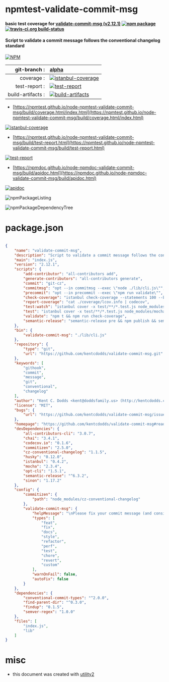 # npmtest-validate-commit-msg

#### basic test coverage for  [validate-commit-msg (v2.12.1)](https://github.com/kentcdodds/validate-commit-msg#readme)  [![npm package](https://img.shields.io/npm/v/npmtest-validate-commit-msg.svg?style=flat-square)](https://www.npmjs.org/package/npmtest-validate-commit-msg) [![travis-ci.org build-status](https://api.travis-ci.org/npmtest/node-npmtest-validate-commit-msg.svg)](https://travis-ci.org/npmtest/node-npmtest-validate-commit-msg)

#### Script to validate a commit message follows the conventional changelog standard

[![NPM](https://nodei.co/npm/validate-commit-msg.png?downloads=true&downloadRank=true&stars=true)](https://www.npmjs.com/package/validate-commit-msg)

| git-branch : | [alpha](https://github.com/npmtest/node-npmtest-validate-commit-msg/tree/alpha)|
|--:|:--|
| coverage : | [![istanbul-coverage](https://npmtest.github.io/node-npmtest-validate-commit-msg/build/coverage.badge.svg)](https://npmtest.github.io/node-npmtest-validate-commit-msg/build/coverage.html/index.html)|
| test-report : | [![test-report](https://npmtest.github.io/node-npmtest-validate-commit-msg/build/test-report.badge.svg)](https://npmtest.github.io/node-npmtest-validate-commit-msg/build/test-report.html)|
| build-artifacts : | [![build-artifacts](https://npmtest.github.io/node-npmtest-validate-commit-msg/glyphicons_144_folder_open.png)](https://github.com/npmtest/node-npmtest-validate-commit-msg/tree/gh-pages/build)|

- [https://npmtest.github.io/node-npmtest-validate-commit-msg/build/coverage.html/index.html](https://npmtest.github.io/node-npmtest-validate-commit-msg/build/coverage.html/index.html)

[![istanbul-coverage](https://npmtest.github.io/node-npmtest-validate-commit-msg/build/screenCapture.buildCi.browser.%252Ftmp%252Fbuild%252Fcoverage.lib.html.png)](https://npmtest.github.io/node-npmtest-validate-commit-msg/build/coverage.html/index.html)

- [https://npmtest.github.io/node-npmtest-validate-commit-msg/build/test-report.html](https://npmtest.github.io/node-npmtest-validate-commit-msg/build/test-report.html)

[![test-report](https://npmtest.github.io/node-npmtest-validate-commit-msg/build/screenCapture.buildCi.browser.%252Ftmp%252Fbuild%252Ftest-report.html.png)](https://npmtest.github.io/node-npmtest-validate-commit-msg/build/test-report.html)

- [https://npmdoc.github.io/node-npmdoc-validate-commit-msg/build/apidoc.html](https://npmdoc.github.io/node-npmdoc-validate-commit-msg/build/apidoc.html)

[![apidoc](https://npmdoc.github.io/node-npmdoc-validate-commit-msg/build/screenCapture.buildCi.browser.%252Ftmp%252Fbuild%252Fapidoc.html.png)](https://npmdoc.github.io/node-npmdoc-validate-commit-msg/build/apidoc.html)

![npmPackageListing](https://npmtest.github.io/node-npmtest-validate-commit-msg/build/screenCapture.npmPackageListing.svg)

![npmPackageDependencyTree](https://npmtest.github.io/node-npmtest-validate-commit-msg/build/screenCapture.npmPackageDependencyTree.svg)



# package.json

```json

{
    "name": "validate-commit-msg",
    "description": "Script to validate a commit message follows the conventional changelog standard",
    "main": "index.js",
    "version": "2.12.1",
    "scripts": {
        "add-contributor": "all-contributors add",
        "generate-contributors": "all-contributors generate",
        "commit": "git-cz",
        "commitmsg": "opt --in commitmsg --exec \"node ./lib/cli.js\"",
        "precommit": "opt --in precommit --exec \"npm run validate\"",
        "check-coverage": "istanbul check-coverage --statements 100 --branches 90 --functions 100 --lines 100",
        "report-coverage": "cat ./coverage/lcov.info | codecov",
        "test:watch": "istanbul cover -x test/**/*.test.js node_modules/mocha/bin/_mocha -- -R spec -w test/**/*.test.js",
        "test": "istanbul cover -x test/**/*.test.js node_modules/mocha/bin/_mocha -- -R spec test/**/*.test.js",
        "validate": "npm t && npm run check-coverage",
        "semantic-release": "semantic-release pre && npm publish && semantic-release post"
    },
    "bin": {
        "validate-commit-msg": "./lib/cli.js"
    },
    "repository": {
        "type": "git",
        "url": "https://github.com/kentcdodds/validate-commit-msg.git"
    },
    "keywords": [
        "githook",
        "commit",
        "message",
        "git",
        "conventional",
        "changelog"
    ],
    "author": "Kent C. Dodds <kent@doddsfamily.us> (http://kentcdodds.com/)",
    "license": "MIT",
    "bugs": {
        "url": "https://github.com/kentcdodds/validate-commit-msg/issues"
    },
    "homepage": "https://github.com/kentcdodds/validate-commit-msg#readme",
    "devDependencies": {
        "all-contributors-cli": "3.0.7",
        "chai": "3.4.1",
        "codecov.io": "0.1.6",
        "commitizen": "2.5.0",
        "cz-conventional-changelog": "1.1.5",
        "husky": "0.12.0",
        "istanbul": "0.4.2",
        "mocha": "2.3.4",
        "opt-cli": "1.5.1",
        "semantic-release": "^6.3.2",
        "sinon": "1.17.2"
    },
    "config": {
        "commitizen": {
            "path": "node_modules/cz-conventional-changelog"
        },
        "validate-commit-msg": {
            "helpMessage": "\nPlease fix your commit message (and consider using http://npm.im/commitizen)\n",
            "types": [
                "feat",
                "fix",
                "docs",
                "style",
                "refactor",
                "perf",
                "test",
                "chore",
                "revert",
                "custom"
            ],
            "warnOnFail": false,
            "autoFix": false
        }
    },
    "dependencies": {
        "conventional-commit-types": "^2.0.0",
        "find-parent-dir": "^0.3.0",
        "findup": "0.1.5",
        "semver-regex": "1.0.0"
    },
    "files": [
        "index.js",
        "lib"
    ]
}
```



# misc
- this document was created with [utility2](https://github.com/kaizhu256/node-utility2)
